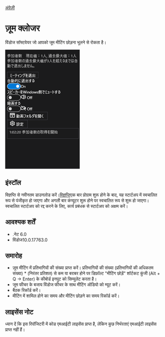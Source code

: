 [अंग्रेज़ी](https://github.com/34j/ZoomCloser/blob/master/README.en.md)

# ज़ूम क्लोजर

विंडोज सॉफ्टवेयर जो आपको जूम मीटिंग छोड़ना भूलने से रोकता है।

![Sample](https://github.com/34j/ZoomCloser/blob/master/Example.png)

## इंस्टॉल

विज्ञप्ति से नवीनतम डाउनलोड करें।[विज्ञप्ति](https://github.com/34j/ZoomCloser/releases)एक बार प्रोग्राम शुरू होने के बाद, यह स्टार्टअप में स्वचालित रूप से पंजीकृत हो जाएगा और अगली बार कंप्यूटर शुरू होने पर स्वचालित रूप से शुरू हो जाएगा। स्वचालित स्टार्टअप को रद्द करने के लिए, कार्य प्रबंधक से स्टार्टअप को अक्षम करें।

## आवश्यक शर्तें

-   .नेट 6.0
-   विंडोज10.0.17763.0

## समारोह

-   ज़ूम मीटिंग में प्रतिभागियों की संख्या प्राप्त करें। प्रतिभागियों की संख्या (प्रतिभागियों की अधिकतम संख्या) \* (निरंतर प्रतिशत) से कम या बराबर होने पर डिफ़ॉल्ट "मीटिंग छोड़ें" शॉर्टकट कुंजी (Alt + Q → Enter) के कीबोर्ड इनपुट को सिम्युलेट करता है।
-   जूम फीचर के बजाय विंडोज फीचर के साथ मीटिंग ऑडियो को म्यूट करें।
-   बैठक रिकॉर्ड करें।
-   मीटिंग में शामिल होने का समय और मीटिंग छोड़ने का समय रिकॉर्ड करें।

## लाइसेंस नोट

ध्यान दें कि इस रिपॉजिटरी में कोड एमआईटी लाइसेंस प्राप्त है, लेकिन कुछ निर्भरताएं एमआईटी लाइसेंस प्राप्त नहीं हैं।
